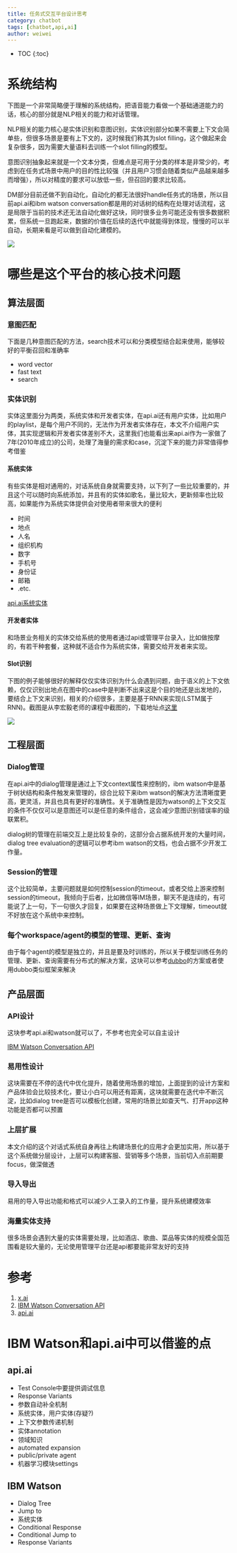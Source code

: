 ```yaml
---
title: 任务式交互平台设计思考
category: chatbot
tags: [chatbot,api,ai]
author: weiwei
---
```


* TOC
{:toc}


# 系统结构
下图是一个非常简略便于理解的系统结构，把语音能力看做一个基础通道能力的话，核心的部分就是NLP相关的能力和对话管理。

NLP相关的能力核心是实体识别和意图识别，实体识别部分如果不需要上下文会简单些，但很多场景是要有上下文的，这时候我们称其为slot filling，这个做起来会复杂很多，因为需要大量语料去训练一个slot filling的模型。

意图识别抽象起来就是一个文本分类，但难点是可用于分类的样本是非常少的，考虑到在任务式场景中用户的目的性比较强（并且用户习惯会随着类似产品越来越多而增强），所以对精度的要求可以放低一些，但召回的要求比较高。

DM部分目前还做不到自动化，自动化的都无法很好handle任务式的场景，所以目前api.ai和ibm watson conversation都是用的对话树的结构在处理对话流程，这是局限于当前的技术还无法自动化做好这块，同时很多业务可能还没有很多数据积累，但系统一旦跑起来，数据的价值在后续的迭代中就能得到体现，慢慢的可以半自动，长期来看是可以做到自动化建模的。

![](/assets/images/task-spoken-dialog-system.jpeg)


# 哪些是这个平台的核心技术问题

## 算法层面

### 意图匹配
下面是几种意图匹配的方法，search技术可以和分类模型结合起来使用，能够较好的平衡召回和准确率

* word vector
* fast text
* search


### 实体识别
实体这里面分为两类，系统实体和开发者实体，在api.ai还有用户实体，比如用户的playlist，是每个用户不同的，无法作为开发者实体存在，本文不介绍用户实体，其实现逻辑和开发者实体差别不大，这里我们也能看出来api.ai作为一家做了7年(2010年成立)的公司，处理了海量的需求和case，沉淀下来的能力非常值得参考借鉴

#### 系统实体
有些实体是相对通用的，对话系统自身就需要支持，以下列了一些比较重要的，并且这个可以随时向系统添加，并且有的实体如歌名，量比较大，更新频率也比较高，如果能作为系统实体提供会对使用者带来很大的便利

* 时间
* 地点
* 人名
* 组织机构
* 数字
* 手机号
* 身份证
* 邮箱
* .etc.

[api.ai系统实体](https://docs.api.ai/docs/concept-entities#section-system-entities)

#### 开发者实体

和场景业务相关的实体交给系统的使用者通过api或管理平台录入，比如做按摩的，有若干种套餐，这种就不适合作为系统实体，需要交给开发者来实现。

#### Slot识别
下图的例子能够很好的解释仅仅实体识别为什么会遇到问题，由于语义的上下文依赖，仅仅识别出地点在图中的case中是判断不出来这是个目的地还是出发地的，要结合上下文来识别，相关的介绍很多，主要是基于RNN来实现(LSTM属于RNN)。截图是从李宏毅老师的课程中截图的，下载地址点[这里](http://speech.ee.ntu.edu.tw/~tlkagk/courses/ML_2016/Lecture/RNN%20(v2).pdf)

![](/assets/images/slot-filling.png)


## 工程层面
### Dialog管理
在api.ai中的dialog管理是通过上下文context属性来控制的，ibm watson中是基于树状结构和条件触发来管理的，综合比较下来ibm watson的解决方法清晰度更高，更灵活，并且也具有更好的准确性。关于准确性是因为watson的上下文交互的条件不仅仅可以是意图还可以是任意的条件组合，这会减少意图识别错误率的级联累积。

dialog树的管理在前端交互上是比较复杂的，这部分会占据系统开发的大量时间，dialog tree evaluation的逻辑可以参考ibm watson的文档，也会占据不少开发工作量。

### Session的管理
这个比较简单，主要问题就是如何控制session的timeout，或者交给上游来控制session的timeout，我倾向于后者，比如微信等IM场景，聊天不是连续的，有可能说了上一句，下一句很久才回复，如果要在这种场景做上下文理解，timeout就不好放在这个系统中来控制。

### 每个workspace/agent的模型的管理、更新、查询
由于每个agent的模型是独立的，并且是要及时训练的，所以关于模型训练任务的管理、更新、查询需要有分布式的解决方案，这块可以参考[dubbo](http://dubbo.io/)的方案或者使用dubbo类似框架来解决


## 产品层面
### API设计
这块参考api.ai和watson就可以了，不参考也完全可以自主设计

[IBM Watson Conversation API](https://www.ibm.com/watson/developercloud/conversation/api/v1/#introduction)

### 易用性设计
这块需要在不停的迭代中优化提升，随着使用场景的增加，上面提到的设计方案和产品体验会比较技术化，要让小白可以用还有距离，这块就需要在迭代中不断沉淀，比如dialog tree是否可以模板化创建，常用的场景比如查天气、打开app这种功能是否都可以预置

### 上层扩展
本文介绍的这个对话式系统自身再往上构建场景化的应用才会更加实用，所以基于这个系统做分层设计，上层可以构建客服、营销等多个场景，当前切入点前期要focus，做深做透

### 导入导出
易用的导入导出功能和格式可以减少人工录入的工作量，提升系统建模效率

### 海量实体支持
很多场景会遇到大量的实体需要处理，比如酒店、歌曲、菜品等实体的规模全国范围看是较大量的，无论使用管理平台还是api都要能非常友好的支持


# 参考
1. [x.ai](https://x.ai/a-peek-at-x-ais-data-science-architecture/)
2. [IBM Watson Conversation API](https://www.ibm.com/watson/developercloud/conversation/api/v1/#introduction)
3. [api.ai](https://api.ai)


# IBM Watson和api.ai中可以借鉴的点
## api.ai
* Test Console中要提供调试信息
* Response Variants
* 参数自动补全机制
* 系统实体，用户实体(存疑?)
* 上下文参数传递机制
* 实体annotation
* 领域知识
* automated expansion
* public/private agent
* 机器学习模块settings
## IBM Watson
* Dialog Tree
* Jump to
* 系统实体
* Conditional Response
* Conditional Jump to
* Response Variants